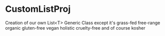 # CustomListProj
Creation of our own List&lt;T> Generic Class except it's grass-fed free-range organic gluten-free vegan holistic cruelty-free and of course kosher
